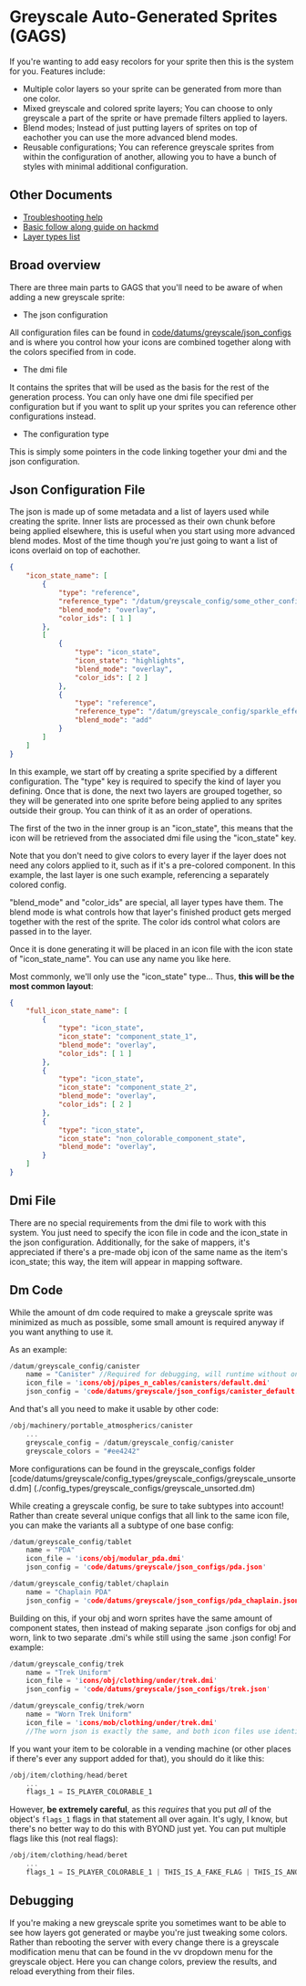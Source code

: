 # Greyscale Auto-Generated Sprites (GAGS)

If you're wanting to add easy recolors for your sprite then this is the system for you. Features include:

- Multiple color layers so your sprite can be generated from more than one color.
- Mixed greyscale and colored sprite layers; You can choose to only greyscale a part of the sprite or have premade filters applied to layers.
- Blend modes; Instead of just putting layers of sprites on top of eachother you can use the more advanced blend modes.
- Reusable configurations; You can reference greyscale sprites from within the configuration of another, allowing you to have a bunch of styles with minimal additional configuration.

## Other Documents

- [Troubleshooting help](https://hackmd.io/@tgstation/GAGS-Troubleshooting)
- [Basic follow along guide on hackmd](https://hackmd.io/@tgstation/GAGS-Walkthrough)
- [Layer types list](https://hackmd.io/@tgstation/GAGS-Layer-Types)

## Broad overview

There are three main parts to GAGS that you'll need to be aware of when adding a new greyscale sprite:

- The json configuration

All configuration files can be found in [code/datums/greyscale/json_configs](./json_configs) and is where you control how your icons are combined together along with the colors specified from in code.

- The dmi file

It contains the sprites that will be used as the basis for the rest of the generation process. You can only have one dmi file specified per configuration but if you want to split up your sprites you can reference other configurations instead.

- The configuration type

This is simply some pointers in the code linking together your dmi and the json configuration.

## Json Configuration File

The json is made up of some metadata and a list of layers used while creating the sprite. Inner lists are processed as their own chunk before being applied elsewhere, this is useful when you start using more advanced blend modes. Most of the time though you're just going to want a list of icons overlaid on top of eachother.

```json
{
	"icon_state_name": [
		{
			"type": "reference",
			"reference_type": "/datum/greyscale_config/some_other_config",
			"blend_mode": "overlay",
			"color_ids": [ 1 ]
		},
		[
			{
				"type": "icon_state",
				"icon_state": "highlights",
				"blend_mode": "overlay",
				"color_ids": [ 2 ]
			},
			{
				"type": "reference",
				"reference_type": "/datum/greyscale_config/sparkle_effect",
				"blend_mode": "add"
			}
		]
	]
}
```

In this example, we start off by creating a sprite specified by a different configuration. The "type" key is required to specify the kind of layer you defining. Once that is done, the next two layers are grouped together, so they will be generated into one sprite before being applied to any sprites outside their group. You can think of it as an order of operations.

The first of the two in the inner group is an "icon_state", this means that the icon will be retrieved from the associated dmi file using the "icon_state" key.

Note that you don't need to give colors to every layer if the layer does not need any colors applied to it, such as if it's a pre-colored component. 
In this example, the last layer is one such example, referencing a separately colored config.

"blend_mode" and "color_ids" are special, all layer types have them. The blend mode is what controls how that layer's finished product gets merged together with the rest of the sprite. The color ids control what colors are passed in to the layer.

Once it is done generating it will be placed in an icon file with the icon state of "icon_state_name". You can use any name you like here.

Most commonly, we'll only use the "icon_state" type...
Thus, **this will be the most common layout**:
```json
{
	"full_icon_state_name": [
		{
			"type": "icon_state",
			"icon_state": "component_state_1",
			"blend_mode": "overlay",
			"color_ids": [ 1 ]
		},
		{
			"type": "icon_state",
			"icon_state": "component_state_2",
			"blend_mode": "overlay",
			"color_ids": [ 2 ]
		},
		{
			"type": "icon_state",
			"icon_state": "non_colorable_component_state",
			"blend_mode": "overlay",
		}
	]
}
```

## Dmi File

There are no special requirements from the dmi file to work with this system. You just need to specify the icon file in code and the icon_state in the json configuration.
Additionally, for the sake of mappers, it's appreciated if there's a pre-made obj icon of the same name as the item's icon_state; this way, the item will appear in mapping software.

## Dm Code

While the amount of dm code required to make a greyscale sprite was minimized as much as possible, some small amount is required anyway if you want anything to use it.

As an example:
```c
/datum/greyscale_config/canister
	name = "Canister" //Required for debugging, will runtime without one!
	icon_file = 'icons/obj/pipes_n_cables/canisters/default.dmi'
	json_config = 'code/datums/greyscale/json_configs/canister_default.json'
```
And that's all you need to make it usable by other code:

```c
/obj/machinery/portable_atmospherics/canister
	...
	greyscale_config = /datum/greyscale_config/canister
	greyscale_colors = "#ee4242"
```

More configurations can be found in the greyscale_configs folder [code/datums/greyscale/config_types/greyscale_configs/greyscale_unsorted.dm] (./config_types/greyscale_configs/greyscale_unsorted.dm)

While creating a greyscale config, be sure to take subtypes into account! Rather than create several unique configs that all link to the same icon file, you can make the variants all a subtype of one base config:

```c
/datum/greyscale_config/tablet
	name = "PDA"
	icon_file = 'icons/obj/modular_pda.dmi'
	json_config = 'code/datums/greyscale/json_configs/pda.json'

/datum/greyscale_config/tablet/chaplain
	name = "Chaplain PDA"
	json_config = 'code/datums/greyscale/json_configs/pda_chaplain.json'
```

Building on this, if your obj and worn sprites have the same amount of component states, then instead of making separate .json configs for obj and worn, link to two separate .dmi's while still using the same .json config! For example:

```c
/datum/greyscale_config/trek
	name = "Trek Uniform"
	icon_file = 'icons/obj/clothing/under/trek.dmi'
	json_config = 'code/datums/greyscale/json_configs/trek.json'

/datum/greyscale_config/trek/worn
	name = "Worn Trek Uniform"
	icon_file = 'icons/mob/clothing/under/trek.dmi'
	//The worn json is exactly the same, and both icon files use identically-named component states; so, we can just inherit the json!
```

If you want your item to be colorable in a vending machine (or other places if there's ever any support added for that), you should do it like this:

```c
/obj/item/clothing/head/beret
	...
	flags_1 = IS_PLAYER_COLORABLE_1
```
However, **be extremely careful**, as this *requires* that you put *all* of the object's `flags_1` flags in that statement all over again. It's ugly, I know, but there's no
better way to do this with BYOND just yet. You can put multiple flags like this (not real flags):
```c
/obj/item/clothing/head/beret
	...
	flags_1 = IS_PLAYER_COLORABLE_1 | THIS_IS_A_FAKE_FLAG | THIS_IS_ANOTHER_FAKE_FLAG
```

## Debugging

If you're making a new greyscale sprite you sometimes want to be able to see how layers got generated or maybe you're just tweaking some colors. Rather than rebooting the server with every change there is a greyscale modification menu that can be found in the vv dropdown menu for the greyscale object. Here you can change colors, preview the results, and reload everything from their files.
